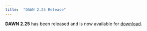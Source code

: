 ```yaml
---
title:  "DAWN 2.25 Release"
---
```

**DAWN 2.25** has been released and is now available for [download](downloads).

